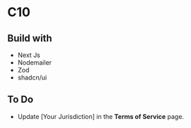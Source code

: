 # C10

## Build with

- Next Js
- Nodemailer
- Zod
- shadcn/ui

## To Do

- Update [Your Jurisdiction] in the **Terms of Service** page.